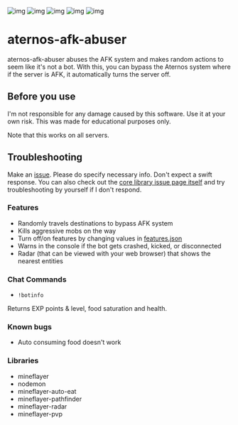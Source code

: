 ![img](https://img.shields.io/github/downloads/SpreeHertz/aternos-afk-abuser/v2.0.0/total)
![img](https://img.shields.io/github/v/release/SpreeHertz/aternos-afk-abuser)
![img](https://img.shields.io/github/release-date/spreehertz/aternos-afk-abuser)
![img](https://img.shields.io/github/last-commit/spreehertz/aternos-afk-abuser)
![img](https://img.shields.io/github/languages/code-size/spreehertz/aternos-afk-abuser)

# aternos-afk-abuser

aternos-afk-abuser abuses the AFK system and makes random actions to seem like it's not a bot. With this, you can bypass the Aternos system where if the server is AFK, it automatically turns the server off.

## Before you use

I'm not responsible for any damage caused by this software. Use it at your own risk. This was made for educational purposes only.

Note that this works on all servers.

## Troubleshooting
Make an [issue](https://github.com/SpreeHertz/aternos-afk-abuser/issues/). Please do specify necessary info. Don't expect a swift response. You can also check out the [core library issue page itself](https://github.com/PrismarineJS/mineflayer/issues/) and try troubleshooting by yourself if I don't respond. 

### Features

- Randomly travels destinations to bypass AFK system
- Kills aggressive mobs on the way
- Turn off/on features by changing values in [features.json]()
- Warns in the console if the bot gets crashed, kicked, or disconnected
- Radar (that can be viewed with your web browser) that shows the nearest entities


### Chat Commands

- `!botinfo`

Returns EXP points & level, food saturation and health.

### Known bugs
- Auto consuming food doesn't work

### Libraries

- mineflayer
- nodemon 
- mineflayer-auto-eat
- mineflayer-pathfinder
- mineflayer-radar
- mineflayer-pvp
